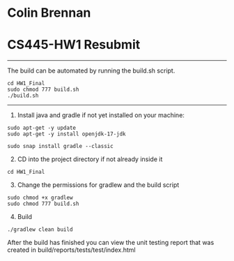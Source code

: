 # Colin Brennan
# CS445-HW1 Resubmit

-----------------------------------------------------------------------------------------------------------
The build can be automated by running the build.sh script.
```
cd HW1_Final
sudo chmod 777 build.sh
./build.sh
```
-----------------------------------------------------------------------------------------------------------


1. Install java and gradle if not yet installed on your machine:

```
sudo apt-get -y update
sudo apt-get -y install openjdk-17-jdk

sudo snap install gradle --classic
```

2. CD into the project directory if not already inside it
```
cd HW1_Final
```

3. Change the permissions for gradlew and the build script

```
sudo chmod +x gradlew
sudo chmod 777 build.sh
```

4. Build

```
./gradlew clean build

```

After the build has finished you can view the unit testing report that was created in build/reports/tests/test/index.html
